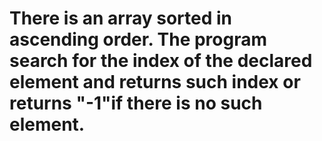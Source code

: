 # There is an array sorted in ascending order. The program search for the index of the declared element and returns such index or returns "-1"if there is no such element.
